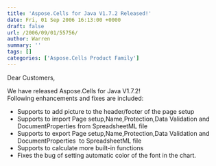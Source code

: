 ```yaml
---
title: 'Aspose.Cells for Java V1.7.2 Released!'
date: Fri, 01 Sep 2006 16:13:00 +0000
draft: false
url: /2006/09/01/55756/
author: Warren
summary: ''
tags: []
categories: ['Aspose.Cells Product Family']
---
```


Dear Customers,

  
We have released Aspose.Cells for Java V1.7.2!  
Following enhancements and fixes are included:

*   Supports to add picture to the header/footer of the page setup
*   Supports to import Page setup,Name,Protection,Data Validation and DocumentProperties from SpreadsheetML file
*   Supports to export Page setup,Name,Protection,Data Validation and DocumentProperties  to SpreadsheetML file
*   Supports to calculate more built-in functions
*   Fixes the bug of setting automatic color of the font in the chart.








